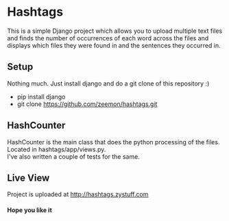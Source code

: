 # Hashtags

This is a simple Django project which allows you to upload multiple text files and finds the number of occurrences of each word across the files and displays which files they were found in and the sentences they occurred in.

## Setup
Nothing much. Just install django and do a git clone of this repository :)
* pip install django
* git clone https://github.com/zeemon/hashtags.git

## HashCounter
HashCounter is the main class that does the python processing of the files. Located in hashtags/app/views.py. <br>
I've also written a couple of tests for the same.

## Live View
Project is uploaded at http://hashtags.zystuff.com





#### Hope you like it
